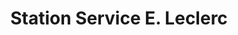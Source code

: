 ---
title: "Station Service E. Leclerc"
url: /laval/station-service-e-leclerc/
shop: Gasflaschen
---